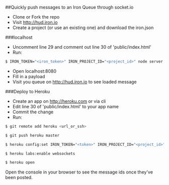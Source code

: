 ##Quickly push messages to an Iron Queue through socket.io

- Clone or Fork the repo
- Visit http://hud.iron.io
- Create a project (or use an existing one) and download the iron.json


###localhost
- Uncomment line 29 and comment out line 30 of 'public/index.html'
- Run:
```sh
$ IRON_TOKEN="<iron_token>" IRON_PROJECT_ID="<project_id>" node server.js
```
- Open localhost:8080
- Fill in a payload
- Visit you queue on http://hud.iron.io to see loaded message


###Deploy to Heroku
- Create an app on http://heroku.com or via cli
- Edit line 30 of 'public/index.html' to your app name
- Commit the change
- Run:
```sh
$ git remote add heroku <url_or_ssh>

$ git push heroku master

$ heroku config:set IRON_TOKEN="<token>" IRON_PROJECT_ID="<project_id>"

$ heroku labs:enable websockets

$ heroku open
```

Open the console in your browser to see the message ids once they've been posted.
